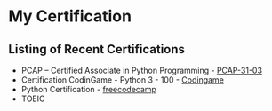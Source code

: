 # My Certification

## Listing of Recent Certifications

  - PCAP – Certified Associate in Python Programming - [PCAP-31-03](https://www.credly.com/badges/25a8d706-17b1-4ecc-8e3c-033bcd40e469?source=linked_in_profile)
  - Certification CodinGame - Python 3 - 100 - [Codingame](https://www.codingame.com/)
  - Python Certification - [freecodecamp](https://www.freecodecamp.org/learn)
  - TOEIC 
